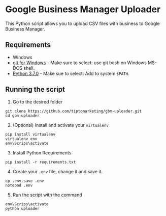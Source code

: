 # Google Business Manager Uploader

This Python script allows you to upload CSV files with business to Google Business Manager.

## Requirements
* Windows
* [git for Windows](https://github.com/git-for-windows/git/releases/download/v2.18.0.windows.1/Git-2.18.0-64-bit.exe) - Make sure to select: use git bash on Windows MS-DOS shell.
* [Python 3.7.0](https://www.python.org/downloads/release/python-370/) - Make sue to select: Add to system `$PATH`.

## Running the script
1. Go to the desired folder
```shell
git clone https://github.com/tiptomarketing/gbm-uploader.git
cd gbm-uploader
```

2. (Optional) Install and activate your `virtualenv`
```shell
pip install virtualenv
virtualenv env
env\Scrips\activate
```

3. Install Python Requirements
```shell
pip install -r requirements.txt
```

4. Create your `.env` file, change it and save it.
```shell
cp .env.save .env
notepad .env
```

5. Run the script with the command
```shell
env\Scrips\activate
python uploader
```
